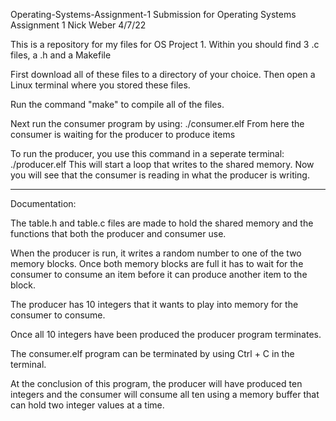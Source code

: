 Operating-Systems-Assignment-1
Submission for Operating Systems Assignment 1
Nick Weber
4/7/22


 This is a repository for my files for OS Project 1.
 Within you should find 3 .c files, a .h and a Makefile

First download all of these files to a directory of your choice.
Then open a Linux terminal where you stored these files.

Run the command "make" to compile all of the files.

Next run the consumer program by using:
          ./consumer.elf
From here the consumer is waiting for the producer to produce items

To run the producer, you use this command in a seperate terminal:
          ./producer.elf 
This will start a loop that writes to the shared memory. Now you will see that the consumer is reading in what the producer is writing.

------------------------------------------------------------------------------------
Documentation:

The table.h and table.c files are made to hold the shared memory and the functions that both the producer and consumer use.

When the producer is run, it writes a random number to one of the two memory blocks.
Once both memory blocks are full it has to wait for the consumer to consume an item before it can produce another item to the block.

The producer has 10 integers that it wants to play into memory for the consumer to consume.

Once all 10 integers have been produced the producer program terminates.

The consumer.elf program can be terminated by using Ctrl + C in the terminal.

At the conclusion of this program, the producer will have produced ten integers and the consumer will consume all ten using a memory buffer that can
hold two integer values at a time.
